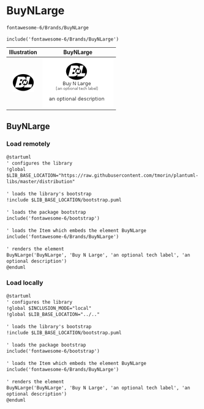 # BuyNLarge


```text
fontawesome-6/Brands/BuyNLarge
```

```text
include('fontawesome-6/Brands/BuyNLarge')
```



| Illustration | BuyNLarge |
| :---: | :---: |
| ![illustration for Illustration](../../fontawesome-6/Brands/BuyNLarge.png) | ![illustration for BuyNLarge](../../fontawesome-6/Brands/BuyNLarge.Local.png) |




## BuyNLarge

### Load remotely
```plantuml
@startuml
' configures the library
!global $LIB_BASE_LOCATION="https://raw.githubusercontent.com/tmorin/plantuml-libs/master/distribution"

' loads the library's bootstrap
!include $LIB_BASE_LOCATION/bootstrap.puml

' loads the package bootstrap
include('fontawesome-6/bootstrap')

' loads the Item which embeds the element BuyNLarge
include('fontawesome-6/Brands/BuyNLarge')

' renders the element
BuyNLarge('BuyNLarge', 'Buy N Large', 'an optional tech label', 'an optional description')
@enduml
```

### Load locally
```plantuml
@startuml
' configures the library
!global $INCLUSION_MODE="local"
!global $LIB_BASE_LOCATION="../.."

' loads the library's bootstrap
!include $LIB_BASE_LOCATION/bootstrap.puml

' loads the package bootstrap
include('fontawesome-6/bootstrap')

' loads the Item which embeds the element BuyNLarge
include('fontawesome-6/Brands/BuyNLarge')

' renders the element
BuyNLarge('BuyNLarge', 'Buy N Large', 'an optional tech label', 'an optional description')
@enduml
```


